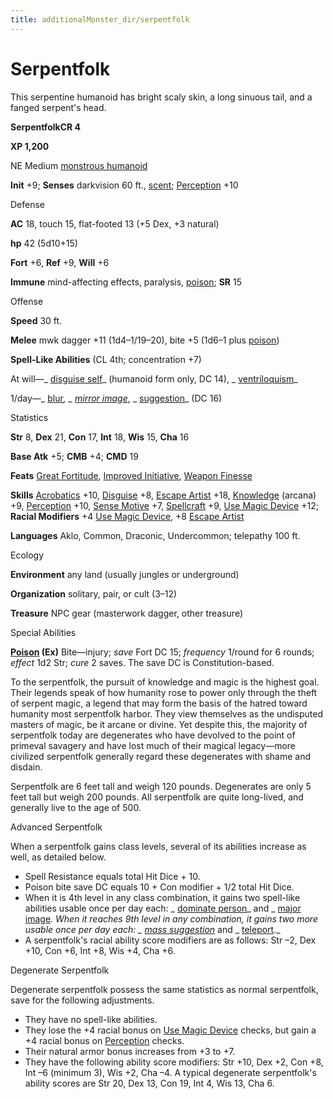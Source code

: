 ```yaml
---
title: additionalMonster_dir/serpentfolk
---
```

# Serpentfolk

This serpentine humanoid has bright scaly skin, a long sinuous tail, and a fanged serpent's head.

**SerpentfolkCR 4**

**XP 1,200**

NE Medium [monstrous humanoid](monsters/creatureTypes#_monstrous-humanoid)

**Init** +9; **Senses** darkvision 60 ft., [scent](monster_dir/universalMonsterRules#_scent); [Perception](additionalMonsters/../skill_dir/perception#_perception) +10

Defense

**AC** 18, touch 15, flat-footed 13 (+5 Dex, +3 natural)

**hp** 42 (5d10+15)

**Fort** +6, **Ref** +9, **Will** +6

**Immune** mind-affecting effects, paralysis, [poison](monsters/universalMonsterRules#_poison-(ex-or-su)); **SR** 15

Offense

**Speed** 30 ft.

**Melee** mwk dagger +11 (1d4–1/19–20), bite +5 (1d6–1 plus [poison](monster_dir/universalMonsterRules#_poison-(ex-or-su)))

**Spell-Like Abilities** (CL 4th; concentration +7)

At will—_ [disguise self](additionalMonsters/../spell_dir/disguiseSelf#_disguise-self)_ (humanoid form only, DC 14), _ [ventriloquism](additionalMonsters/../spell_dir/ventriloquism#_ventriloquism)_

1/day—_ [blur](additionalMonster_dir/../spell_dir/blur#_blur)_, _ [mirror image](additionalMonsters/../spell_dir/mirrorImage#_mirror-image)_, _ [suggestion](additionalMonsters/../spell_dir/suggestion#_suggestion)_ (DC 16)

Statistics

**Str** 8, **Dex** 21, **Con** 17, **Int** 18, **Wis** 15, **Cha** 16

**Base Atk** +5; **CMB** +4; **CMD** 19

**Feats** [Great Fortitude](additionalMonsters/../feats#_great-fortitude), [Improved Initiative](additionalMonster_dir/../feats#_improved-initiative), [Weapon Finesse](additionalMonster_dir/../feats#_weapon-finesse)

**Skills** [Acrobatics](additionalMonster_dir/../skill_dir/acrobatics#_acrobatics) +10, [Disguise](additionalMonsters/../skill_dir/disguise#_disguise) +8, [Escape Artist](additionalMonsters/../skill_dir/escapeArtist#_escape-artist) +18, [Knowledge](additionalMonsters/../skill_dir/knowledge#_knowledge) (arcana) +9, [Perception](additionalMonsters/../skill_dir/perception#_perception) +10, [Sense Motive](additionalMonsters/../skill_dir/senseMotive#_sense-motive) +7, [Spellcraft](additionalMonsters/../skill_dir/spellcraft#_spellcraft) +9, [Use Magic Device](additionalMonsters/../skill_dir/useMagicDevice#_use-magic-device) +12; **Racial Modifiers** +4 [Use Magic Device](additionalMonsters/../skill_dir/useMagicDevice#_use-magic-device), +8 [Escape Artist](additionalMonsters/../skill_dir/escapeArtist#_escape-artist)

**Languages** Aklo, Common, Draconic, Undercommon; telepathy 100 ft.

Ecology

**Environment** any land (usually jungles or underground)

**Organization** solitary, pair, or cult (3–12)

**Treasure** NPC gear (masterwork dagger, other treasure)

Special Abilities

**[Poison](monsters/universalMonsterRules#_poison-(ex-or-su)) (Ex)** Bite—injury; _save_ Fort DC 15; _frequency_ 1/round for 6 rounds; _effect_ 1d2 Str; _cure_ 2 saves. The save DC is Constitution-based.

To the serpentfolk, the pursuit of knowledge and magic is the highest goal. Their legends speak of how humanity rose to power only through the theft of serpent magic, a legend that may form the basis of the hatred toward humanity most serpentfolk harbor. They view themselves as the undisputed masters of magic, be it arcane or divine. Yet despite this, the majority of serpentfolk today are degenerates who have devolved to the point of primeval savagery and have lost much of their magical legacy—more civilized serpentfolk generally regard these degenerates with shame and disdain.

Serpentfolk are 6 feet tall and weigh 120 pounds. Degenerates are only 5 feet tall but weigh 200 pounds. All serpentfolk are quite long-lived, and generally live to the age of 500.

Advanced Serpentfolk

When a serpentfolk gains class levels, several of its abilities increase as well, as detailed below.

- Spell Resistance equals total Hit Dice + 10.
- Poison bite save DC equals 10 + Con modifier + 1/2 total Hit Dice.
- When it is 4th level in any class combination, it gains two spell-like abilities usable once per day each: _ [dominate person](additionalMonster_dir/../spell_dir/dominatePerson#_dominate-person)_ and _ [major image](additionalMonsters/../spell_dir/majorImage#_major-image)_. When it reaches 9th level in any combination, it gains two more usable once per day each: _ [mass suggestion](additionalMonsters/../spell_dir/suggestion#_suggestion-mass)_ and _ [teleport](additionalMonsters/../spell_dir/teleport#_teleport)._
- A serpentfolk's racial ability score modifiers are as follows: Str –2, Dex +10, Con +6, Int +8, Wis +4, Cha +6.

Degenerate Serpentfolk

Degenerate serpentfolk possess the same statistics as normal serpentfolk, save for the following adjustments.

- They have no spell-like abilities.
- They lose the +4 racial bonus on [Use Magic Device](additionalMonsters/../skill_dir/useMagicDevice#_use-magic-device) checks, but gain a +4 racial bonus on [Perception](additionalMonsters/../skill_dir/perception#_perception) checks.
- Their natural armor bonus increases from +3 to +7.
- They have the following ability score modifiers: Str +10, Dex +2, Con +8, Int –6 (minimum 3), Wis +2, Cha –4. A typical degenerate serpentfolk's ability scores are Str 20, Dex 13, Con 19, Int 4, Wis 13, Cha 6.

